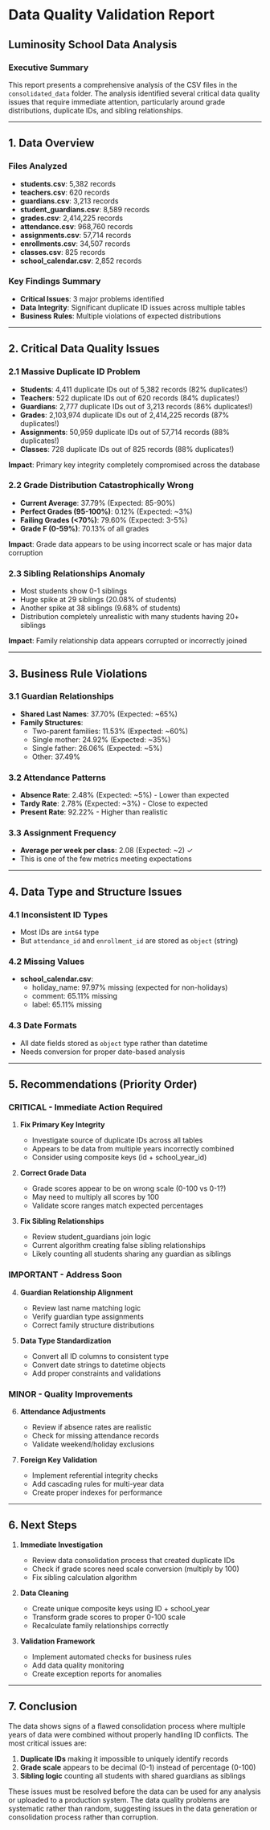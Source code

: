 # Data Quality Validation Report
## Luminosity School Data Analysis

### Executive Summary

This report presents a comprehensive analysis of the CSV files in the `consolidated_data` folder. The analysis identified several critical data quality issues that require immediate attention, particularly around grade distributions, duplicate IDs, and sibling relationships.

---

## 1. Data Overview

### Files Analyzed
- **students.csv**: 5,382 records
- **teachers.csv**: 620 records  
- **guardians.csv**: 3,213 records
- **student_guardians.csv**: 8,589 records
- **grades.csv**: 2,414,225 records
- **attendance.csv**: 968,760 records
- **assignments.csv**: 57,714 records
- **enrollments.csv**: 34,507 records
- **classes.csv**: 825 records
- **school_calendar.csv**: 2,852 records

### Key Findings Summary
- **Critical Issues**: 3 major problems identified
- **Data Integrity**: Significant duplicate ID issues across multiple tables
- **Business Rules**: Multiple violations of expected distributions

---

## 2. Critical Data Quality Issues

### 2.1 Massive Duplicate ID Problem
- **Students**: 4,411 duplicate IDs out of 5,382 records (82% duplicates!)
- **Teachers**: 522 duplicate IDs out of 620 records (84% duplicates!)
- **Guardians**: 2,777 duplicate IDs out of 3,213 records (86% duplicates!)
- **Grades**: 2,103,974 duplicate IDs out of 2,414,225 records (87% duplicates!)
- **Assignments**: 50,959 duplicate IDs out of 57,714 records (88% duplicates!)
- **Classes**: 728 duplicate IDs out of 825 records (88% duplicates!)

**Impact**: Primary key integrity completely compromised across the database

### 2.2 Grade Distribution Catastrophically Wrong
- **Current Average**: 37.79% (Expected: 85-90%)
- **Perfect Grades (95-100%)**: 0.12% (Expected: ~3%)
- **Failing Grades (<70%)**: 79.60% (Expected: 3-5%)
- **Grade F (0-59%)**: 70.13% of all grades

**Impact**: Grade data appears to be using incorrect scale or has major data corruption

### 2.3 Sibling Relationships Anomaly
- Most students show 0-1 siblings
- Huge spike at 29 siblings (20.08% of students)
- Another spike at 38 siblings (9.68% of students)
- Distribution completely unrealistic with many students having 20+ siblings

**Impact**: Family relationship data appears corrupted or incorrectly joined

---

## 3. Business Rule Violations

### 3.1 Guardian Relationships
- **Shared Last Names**: 37.70% (Expected: ~65%)
- **Family Structures**:
  - Two-parent families: 11.53% (Expected: ~60%)
  - Single mother: 24.92% (Expected: ~35%)
  - Single father: 26.06% (Expected: ~5%)
  - Other: 37.49%

### 3.2 Attendance Patterns
- **Absence Rate**: 2.48% (Expected: ~5%) - Lower than expected
- **Tardy Rate**: 2.78% (Expected: ~3%) - Close to expected
- **Present Rate**: 92.22% - Higher than realistic

### 3.3 Assignment Frequency
- **Average per week per class**: 2.08 (Expected: ~2) ✓
- This is one of the few metrics meeting expectations

---

## 4. Data Type and Structure Issues

### 4.1 Inconsistent ID Types
- Most IDs are `int64` type
- But `attendance_id` and `enrollment_id` are stored as `object` (string)

### 4.2 Missing Values
- **school_calendar.csv**:
  - holiday_name: 97.97% missing (expected for non-holidays)
  - comment: 65.11% missing
  - label: 65.11% missing

### 4.3 Date Formats
- All date fields stored as `object` type rather than datetime
- Needs conversion for proper date-based analysis

---

## 5. Recommendations (Priority Order)

### CRITICAL - Immediate Action Required

1. **Fix Primary Key Integrity**
   - Investigate source of duplicate IDs across all tables
   - Appears to be data from multiple years incorrectly combined
   - Consider using composite keys (id + school_year_id)

2. **Correct Grade Data**
   - Grade scores appear to be on wrong scale (0-100 vs 0-1?)
   - May need to multiply all scores by 100
   - Validate score ranges match expected percentages

3. **Fix Sibling Relationships**
   - Review student_guardians join logic
   - Current algorithm creating false sibling relationships
   - Likely counting all students sharing any guardian as siblings

### IMPORTANT - Address Soon

4. **Guardian Relationship Alignment**
   - Review last name matching logic
   - Verify guardian type assignments
   - Correct family structure distributions

5. **Data Type Standardization**
   - Convert all ID columns to consistent type
   - Convert date strings to datetime objects
   - Add proper constraints and validations

### MINOR - Quality Improvements

6. **Attendance Adjustments**
   - Review if absence rates are realistic
   - Check for missing attendance records
   - Validate weekend/holiday exclusions

7. **Foreign Key Validation**
   - Implement referential integrity checks
   - Add cascading rules for multi-year data
   - Create proper indexes for performance

---

## 6. Next Steps

1. **Immediate Investigation**
   - Review data consolidation process that created duplicate IDs
   - Check if grade scores need scale conversion (multiply by 100)
   - Fix sibling calculation algorithm

2. **Data Cleaning**
   - Create unique composite keys using ID + school_year
   - Transform grade scores to proper 0-100 scale
   - Recalculate family relationships correctly

3. **Validation Framework**
   - Implement automated checks for business rules
   - Add data quality monitoring
   - Create exception reports for anomalies

---

## 7. Conclusion

The data shows signs of a flawed consolidation process where multiple years of data were combined without properly handling ID conflicts. The most critical issues are:

1. **Duplicate IDs** making it impossible to uniquely identify records
2. **Grade scale** appears to be decimal (0-1) instead of percentage (0-100)
3. **Sibling logic** counting all students with shared guardians as siblings

These issues must be resolved before the data can be used for any analysis or uploaded to a production system. The data quality problems are systematic rather than random, suggesting issues in the data generation or consolidation process rather than corruption.